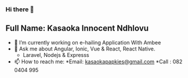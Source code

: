 ### Hi there 👋
## Full Name: Kasaoka Innocent Ndhlovu

- 🔭 I’m currently working on e-hailing Application With Ambee
- 💬 Ask me about Angular, Ionic, Vue & React, React Native.
    * Laravel, Nodejs & Expresss
- 📫 How to reach me:
      *Email: kasaokapapkies@gmail.com
      *Call : 082 0404 995

